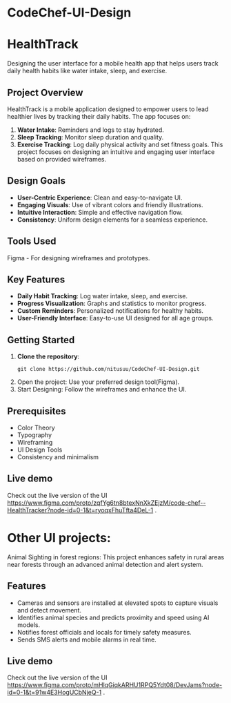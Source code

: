 ﻿# CodeChef-UI-Design
# HealthTrack 

Designing the user interface for a mobile health app that helps users track daily health habits like water intake, sleep, and exercise.

## Project Overview
HealthTrack is a mobile application designed to empower users to lead healthier lives by tracking their daily habits. The app focuses on:
1. **Water Intake**: Reminders and logs to stay hydrated.
2. **Sleep Tracking**: Monitor sleep duration and quality.
3. **Exercise Tracking**: Log daily physical activity and set fitness goals.
This project focuses on designing an intuitive and engaging user interface based on provided wireframes.

## Design Goals
- **User-Centric Experience**: Clean and easy-to-navigate UI.
- **Engaging Visuals**: Use of vibrant colors and friendly illustrations.
- **Intuitive Interaction**: Simple and effective navigation flow.
- **Consistency**: Uniform design elements for a seamless experience.

## Tools Used
Figma - For designing wireframes and prototypes.

## Key Features
- **Daily Habit Tracking**: Log water intake, sleep, and exercise.
- **Progress Visualization**: Graphs and statistics to monitor progress.
- **Custom Reminders**: Personalized notifications for healthy habits.
- **User-Friendly Interface**: Easy-to-use UI designed for all age groups.

## Getting Started
1. **Clone the repository**:
   ```
   git clone https://github.com/nitusuu/CodeChef-UI-Design.git  
   ```   
2. Open the project: Use your preferred design tool(Figma).
3. Start Designing: Follow the wireframes and enhance the UI.

## Prerequisites

- Color Theory
- Typography
- Wireframing
- UI Design Tools
- Consistency and minimalism

## Live demo
Check out the live version of the UI https://www.figma.com/proto/zqfYg6tn8btexNnXkZEjzM/code-chef--HealthTracker?node-id=0-1&t=ryoqxFhuTfta4DeL-1 .

# Other UI projects:
Animal Sighting in forest regions: This project enhances safety in rural areas near forests through an advanced animal detection and alert system.

## Features
- Cameras and sensors are installed at elevated spots to capture visuals and detect movement.
- Identifies animal species and predicts proximity and speed using AI models.
- Notifies forest officials and locals for timely safety measures.
- Sends SMS alerts and mobile alarms in real time.

## Live demo
Check out the live version of the UI https://www.figma.com/proto/mHlqGiqkARHU1RPQ5Ydt08/DevJams?node-id=0-1&t=91w4E3HogUCbNjeQ-1 .
